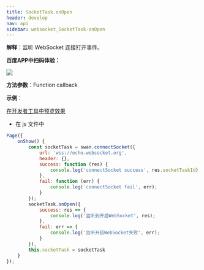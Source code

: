 ```yaml
---
title: SocketTask.onOpen
header: develop
nav: api
sidebar: websocket_SocketTask-onOpen
---
```


 


**解释**：监听 WebSocket 连接打开事件。

**百度APP中扫码体验：**

<img src="https://b.bdstatic.com/miniapp/assets/images/doc_demo/socketTaskOnOpen.png"  class="demo-qrcode-image" />

**方法参数**：Function callback

**示例**：

<a href="swanide://fragment/2eef4ce7dda672cc8789d10f6df0b2e61572997499124" title="在开发者工具中预览效果" target="_self">在开发者工具中预览效果</a>

* 在 js 文件中

```js
Page({
    onShow() {
        const socketTask = swan.connectSocket({
            url: 'wss://echo.websocket.org',
            header: {},
            success: function (res) {
                console.log('connectSocket success', res.socketTaskId)
            },
            fail: function (err) {
                console.log('connectSocket fail', err);
            }
        });
        socketTask.onOpen({
            success: res => {
                console.log('监听到开启WebSocket', res);
            },
            fail: err => {
                console.log('监听开启WebSocket失败', err);
            }
        }),
        this.socketTask = socketTask
    }
});
```